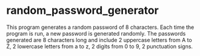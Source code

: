 # random_password_generator
This program generates a random password of 8 characters. Each time the program is run, a new password is generated randomly. The passwords generated are 8 characters long and include 2 uppercase letters from A to Z, 2 lowercase letters from a to z, 2 digits from 0 to 9, 2 punctuation signs.
